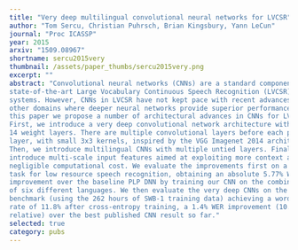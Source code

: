 ```yaml
---
title: "Very deep multilingual convolutional neural networks for LVCSR"
author: "Tom Sercu, Christian Puhrsch, Brian Kingsbury, Yann LeCun"
journal: "Proc ICASSP"
year: 2015
arxiv: "1509.08967"
shortname: sercu2015very
thumbnail: /assets/paper_thumbs/sercu2015very.png
excerpt: ""
abstract: "Convolutional neural networks (CNNs) are a standard component of many current
state-of-the-art Large Vocabulary Continuous Speech Recognition (LVCSR)
systems. However, CNNs in LVCSR have not kept pace with recent advances in
other domains where deeper neural networks provide superior performance. In
this paper we propose a number of architectural advances in CNNs for LVCSR.
First, we introduce a very deep convolutional network architecture with up to
14 weight layers. There are multiple convolutional layers before each pooling
layer, with small 3x3 kernels, inspired by the VGG Imagenet 2014 architecture.
Then, we introduce multilingual CNNs with multiple untied layers. Finally, we
introduce multi-scale input features aimed at exploiting more context at
negligible computational cost. We evaluate the improvements first on a Babel
task for low resource speech recognition, obtaining an absolute 5.77% WER
improvement over the baseline PLP DNN by training our CNN on the combined data
of six different languages. We then evaluate the very deep CNNs on the Hub5'00
benchmark (using the 262 hours of SWB-1 training data) achieving a word error
rate of 11.8% after cross-entropy training, a 1.4% WER improvement (10.6%
relative) over the best published CNN result so far."
selected: true
category: pubs
---
```

